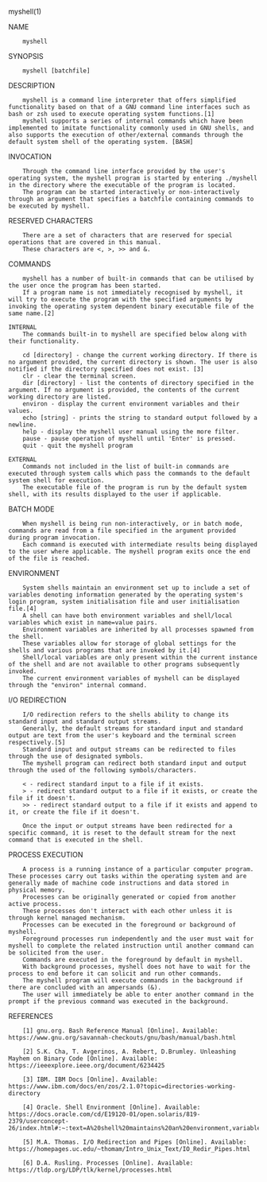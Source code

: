 myshell(1)

NAME

        myshell

SYNOPSIS

        myshell [batchfile]

DESCRIPTION

        myshell is a command line interpreter that offers simplified functionality based on that of a GNU command line interfaces such as bash or zsh used to execute operating system functions.[1]
        myshell supports a series of internal commands which have been implemented to imitate functionality commonly used in GNU shells, and also supports the execution of other/external commands through the default system shell of the operating system. [BASH]

INVOCATION

        Through the command line interface provided by the user's operating system, the myshell program is started by entering ./myshell in the directory where the executable of the program is located.
        The program can be started interactively or non-interactively through an argument that specifies a batchfile containing commands to be executed by myshell.

RESERVED CHARACTERS

        There are a set of characters that are reserved for special operations that are covered in this manual.
        These characters are <, >, >> and &.

COMMANDS

        myshell has a number of built-in commands that can be utilised by the user once the program has been started.
        If a program name is not immediately recognised by myshell, it will try to execute the program with the specified arguments by invoking the operating system dependent binary executable file of the same name.[2]

    INTERNAL
        The commands built-in to myshell are specified below along with their functionality.

        cd [directory] - change the current working directory. If there is no argument provided, the current directory is shown. The user is also notified if the directory specified does not exist. [3]
        clr - clear the terminal screen.
        dir [directory] - list the contents of directory specified in the argument. If no argument is provided, the contents of the current working directory are listed.
        environ - display the current environment variables and their values.
        echo [string] - prints the string to standard output followed by a newline.
        help - display the myshell user manual using the more filter.  
        pause - pause operation of myshell until 'Enter' is pressed.
        quit - quit the myshell program

    EXTERNAL
        Commands not included in the list of built-in commands are executed through system calls which pass the commands to the default system shell for execution.
        The executable file of the program is run by the default system shell, with its results displayed to the user if applicable.

BATCH MODE

        When myshell is being run non-interactively, or in batch mode, commands are read from a file specified in the argument provided during program invocation.
        Each command is executed with intermediate results being displayed to the user where applicable. The myshell program exits once the end of the file is reached.

ENVIRONMENT

        System shells maintain an environment set up to include a set of variables denoting information generated by the operating system's login program, system initialisation file and user initialisation file.[4]
        A shell can have both environment variables and shell/local variables which exist in name=value pairs.
        Environment variables are inherited by all processes spawned from the shell.
        These variables allow for storage of global settings for the shells and various programs that are invoked by it.[4]
        Shell/local variables are only present within the current instance of the shell and are not available to other programs subsequently invoked.
        The current environment variables of myshell can be displayed through the "environ" internal command.

I/O REDIRECTION

        I/O redirection refers to the shells ability to change its standard input and standard output streams.
        Generally, the default streams for standard input and standard output are text from the user's keyboard and the terminal screen respectively.[5]
        Standard input and output streams can be redirected to files through the use of designated symbols.
        The myshell program can redirect both standard input and output through the used of the following symbols/characters.

        < - redirect standard input to a file if it exists.
        > - redirect standard output to a file if it exists, or create the file if it doesn't.
        >> - redirect standard output to a file if it exists and append to it, or create the file if it doesn't.

        Once the input or output streams have been redirected for a specific command, it is reset to the default stream for the next command that is executed in the shell.

PROCESS EXECUTION

        A process is a running instance of a particular computer program. These processes carry out tasks within the operating system and are generally made of machine code instructions and data stored in physical memory.
        Processes can be originally generated or copied from another active process.
        These processes don't interact with each other unless it is through kernel managed mechanism.
        Processes can be executed in the foreground or background of myshell.
        Foreground processes run independently and the user must wait for myshell to complete the related instruction until another command can be solicited from the user.
        Commands are executed in the foreground by default in myshell.
        With background processes, myshell does not have to wait for the process to end before it can solicit and run other commands.
        The myshell program will execute commands in the background if there are concluded with an ampersands (&).
        The user will immediately be able to enter another command in the prompt if the previous command was executed in the background.

REFERENCES

        [1] gnu.org. Bash Reference Manual [Online]. Available: https://www.gnu.org/savannah-checkouts/gnu/bash/manual/bash.html

        [2] S.K. Cha, T. Avgerinos, A. Rebert, D.Brumley. Unleashing Mayhem on Binary Code [Online]. Available: https://ieeexplore.ieee.org/document/6234425

        [3] IBM. IBM Docs [Online]. Available: https://www.ibm.com/docs/en/zos/2.1.0?topic=directories-working-directory

        [4] Oracle. Shell Environment [Online]. Available: https://docs.oracle.com/cd/E19120-01/open.solaris/819-2379/userconcept-26/index.html#:~:text=A%20shell%20maintains%20an%20environment,variables%20are%20defined%20by%20default

        [5] M.A. Thomas. I/O Redirection and Pipes [Online]. Available: https://homepages.uc.edu/~thomam/Intro_Unix_Text/IO_Redir_Pipes.html

        [6] D.A. Rusling. Processes [Online]. Available: https://tldp.org/LDP/tlk/kernel/processes.html
